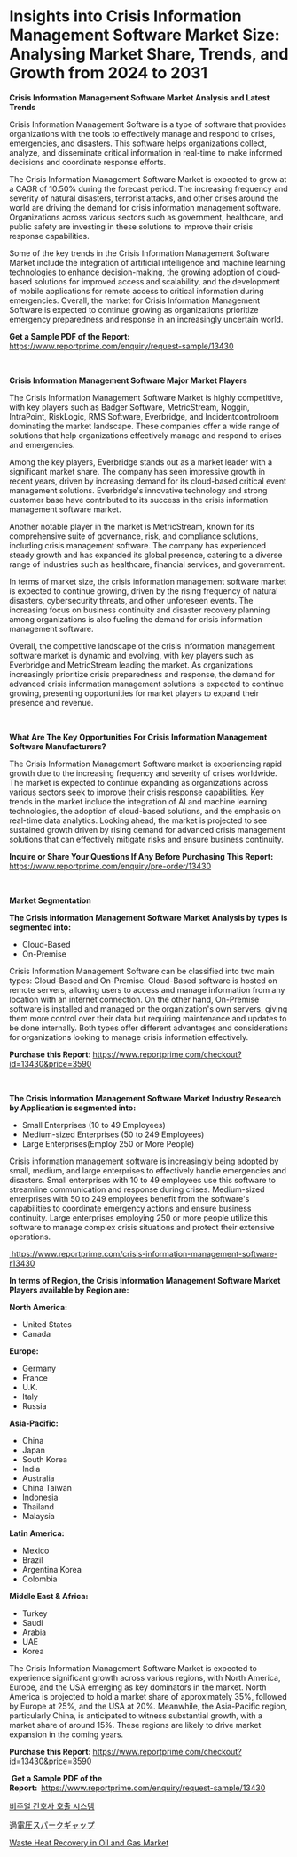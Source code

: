 <p><h1>Insights into Crisis Information Management Software Market Size: Analysing Market Share, Trends, and Growth from 2024 to 2031</h1></p><p><strong>Crisis Information Management Software Market Analysis and Latest Trends</strong></p>
<p><p>Crisis Information Management Software is a type of software that provides organizations with the tools to effectively manage and respond to crises, emergencies, and disasters. This software helps organizations collect, analyze, and disseminate critical information in real-time to make informed decisions and coordinate response efforts.</p><p>The Crisis Information Management Software Market is expected to grow at a CAGR of 10.50% during the forecast period. The increasing frequency and severity of natural disasters, terrorist attacks, and other crises around the world are driving the demand for crisis information management software. Organizations across various sectors such as government, healthcare, and public safety are investing in these solutions to improve their crisis response capabilities.</p><p>Some of the key trends in the Crisis Information Management Software Market include the integration of artificial intelligence and machine learning technologies to enhance decision-making, the growing adoption of cloud-based solutions for improved access and scalability, and the development of mobile applications for remote access to critical information during emergencies. Overall, the market for Crisis Information Management Software is expected to continue growing as organizations prioritize emergency preparedness and response in an increasingly uncertain world.</p></p>
<p><strong>Get a Sample PDF of the Report:&nbsp;</strong> <a href="https://www.reportprime.com/enquiry/request-sample/13430">https://www.reportprime.com/enquiry/request-sample/13430</a></p>
<p>&nbsp;</p>
<p><strong>Crisis Information Management Software Major Market Players</strong></p>
<p><p>The Crisis Information Management Software Market is highly competitive, with key players such as Badger Software, MetricStream, Noggin, IntraPoint, RiskLogic, RMS Software, Everbridge, and Incidentcontrolroom dominating the market landscape. These companies offer a wide range of solutions that help organizations effectively manage and respond to crises and emergencies.</p><p>Among the key players, Everbridge stands out as a market leader with a significant market share. The company has seen impressive growth in recent years, driven by increasing demand for its cloud-based critical event management solutions. Everbridge's innovative technology and strong customer base have contributed to its success in the crisis information management software market.</p><p>Another notable player in the market is MetricStream, known for its comprehensive suite of governance, risk, and compliance solutions, including crisis management software. The company has experienced steady growth and has expanded its global presence, catering to a diverse range of industries such as healthcare, financial services, and government.</p><p>In terms of market size, the crisis information management software market is expected to continue growing, driven by the rising frequency of natural disasters, cybersecurity threats, and other unforeseen events. The increasing focus on business continuity and disaster recovery planning among organizations is also fueling the demand for crisis information management software.</p><p>Overall, the competitive landscape of the crisis information management software market is dynamic and evolving, with key players such as Everbridge and MetricStream leading the market. As organizations increasingly prioritize crisis preparedness and response, the demand for advanced crisis information management solutions is expected to continue growing, presenting opportunities for market players to expand their presence and revenue.</p></p>
<p>&nbsp;</p>
<p><strong>What Are The Key Opportunities For Crisis Information Management Software Manufacturers?</strong></p>
<p><p>The Crisis Information Management Software market is experiencing rapid growth due to the increasing frequency and severity of crises worldwide. The market is expected to continue expanding as organizations across various sectors seek to improve their crisis response capabilities. Key trends in the market include the integration of AI and machine learning technologies, the adoption of cloud-based solutions, and the emphasis on real-time data analytics. Looking ahead, the market is projected to see sustained growth driven by rising demand for advanced crisis management solutions that can effectively mitigate risks and ensure business continuity.</p></p>
<p><strong>Inquire or Share Your Questions If Any Before Purchasing This Report:</strong> <a href="https://www.reportprime.com/enquiry/pre-order/13430">https://www.reportprime.com/enquiry/pre-order/13430</a></p>
<p>&nbsp;</p>
<p><strong>Market Segmentation</strong></p>
<p><strong>The Crisis Information Management Software Market Analysis by types is segmented into:</strong></p>
<p><ul><li>Cloud-Based</li><li>On-Premise</li></ul></p>
<p><p>Crisis Information Management Software can be classified into two main types: Cloud-Based and On-Premise. Cloud-Based software is hosted on remote servers, allowing users to access and manage information from any location with an internet connection. On the other hand, On-Premise software is installed and managed on the organization's own servers, giving them more control over their data but requiring maintenance and updates to be done internally. Both types offer different advantages and considerations for organizations looking to manage crisis information effectively.</p></p>
<p><strong>Purchase this Report:&nbsp;</strong><a href="https://www.reportprime.com/checkout?id=13430&price=3590">https://www.reportprime.com/checkout?id=13430&price=3590</a></p>
<p>&nbsp;</p>
<p><strong>The Crisis Information Management Software Market Industry Research by Application is segmented into:</strong></p>
<p><ul><li>Small Enterprises (10 to 49 Employees)</li><li>Medium-sized Enterprises (50 to 249 Employees)</li><li>Large Enterprises(Employ 250 or More People)</li></ul></p>
<p><p>Crisis information management software is increasingly being adopted by small, medium, and large enterprises to effectively handle emergencies and disasters. Small enterprises with 10 to 49 employees use this software to streamline communication and response during crises. Medium-sized enterprises with 50 to 249 employees benefit from the software's capabilities to coordinate emergency actions and ensure business continuity. Large enterprises employing 250 or more people utilize this software to manage complex crisis situations and protect their extensive operations.</p></p>
<p><a href="https://www.reportprime.com/crisis-information-management-software-r13430">&nbsp;https://www.reportprime.com/crisis-information-management-software-r13430</a></p>
<p><strong>In terms of Region, the Crisis Information Management Software Market Players available by Region are:</strong></p>
<p>
    <p> <strong> North America: </strong>
        <ul>
            <li>United States</li>
            <li>Canada</li>
        </ul>
        </p> 
    <p> <strong> Europe: </strong>
        <ul>
            <li>Germany</li>
            <li>France</li>
            <li>U.K.</li>
            <li>Italy</li>
            <li>Russia</li>
        </ul>
        </p> 
    <p> <strong> Asia-Pacific: </strong>
        <ul>
            <li>China</li>
            <li>Japan</li>
            <li>South Korea</li>
            <li>India</li>
            <li>Australia</li>
            <li>China Taiwan</li>
            <li>Indonesia</li>
            <li>Thailand</li>
            <li>Malaysia</li>
        </ul>
        </p> 
    <p> <strong> Latin America: </strong>
        <ul>
            <li>Mexico</li>
            <li>Brazil</li>
            <li>Argentina Korea</li>
            <li>Colombia</li>
        </ul>
        </p> 
    <p> <strong> Middle East & Africa: </strong>
        <ul>
            <li>Turkey</li>
            <li>Saudi</li>
            <li>Arabia</li>
            <li>UAE</li>
            <li>Korea</li>
        </ul>
    </p>
    </p>
<p><p>The Crisis Information Management Software Market is expected to experience significant growth across various regions, with North America, Europe, and the USA emerging as key dominators in the market. North America is projected to hold a market share of approximately 35%, followed by Europe at 25%, and the USA at 20%. Meanwhile, the Asia-Pacific region, particularly China, is anticipated to witness substantial growth, with a market share of around 15%. These regions are likely to drive market expansion in the coming years.</p></p>
<p><strong>Purchase this Report: </strong><a href="https://www.reportprime.com/checkout?id=13430&price=3590">https://www.reportprime.com/checkout?id=13430&price=3590</a></p>
<p>&nbsp;<strong>Get a Sample PDF of the Report:&nbsp;&nbsp;</strong><a href="https://www.reportprime.com/enquiry/request-sample/13430">https://www.reportprime.com/enquiry/request-sample/13430</a></p>
<p><strong></strong></p>
<p><p><a href="https://github.com/vss5505pa7z1p/Market-Research-Report-List-3/blob/main/1602950122588.md">비주얼 간호사 호출 시스템</a></p><p><a href="https://github.com/pepo3k/Market-Research-Report-List-2/blob/main/4606215103774.md">過電圧スパークギャップ</a></p><p><a href="https://view.publitas.com/reportprime-1/global-waste-heat-recovery-in-oil-and-gas-market-status-2024-2031-and-forecast-by-region-product-end-use/">Waste Heat Recovery in Oil and Gas Market</a></p></p>